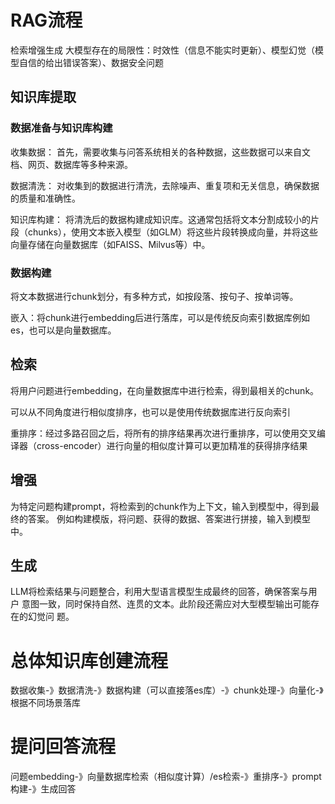 # RAG流程
检索增强生成
大模型存在的局限性：时效性（信息不能实时更新）、模型幻觉（模型自信的给出错误答案）、数据安全问题
## 知识库提取
### 数据准备与知识库构建
收集数据： 首先，需要收集与问答系统相关的各种数据，这些数据可以来自文档、网页、数据库等多种来源。

数据清洗： 对收集到的数据进行清洗，去除噪声、重复项和无关信息，确保数据的质量和准确性。

知识库构建： 将清洗后的数据构建成知识库。这通常包括将文本分割成较小的片段（chunks），使用文本嵌入模型（如GLM）将这些片段转换成向量，并将这些向量存储在向量数据库（如FAISS、Milvus等）中。


### 数据构建
将文本数据进行chunk划分，有多种方式，如按段落、按句子、按单词等。

嵌入：将chunk进行embedding后进行落库，可以是传统反向索引数据库例如es，也可以是向量数据库。

## 检索
将用户问题进行embedding，在向量数据库中进行检索，得到最相关的chunk。

可以从不同角度进行相似度排序，也可以是使用传统数据库进行反向索引

重排序：经过多路召回之后，将所有的排序结果再次进行重排序，可以使用交叉编译器（cross-encoder）进行向量的相似度计算可以更加精准的获得排序结果

## 增强
为特定问题构建prompt，将检索到的chunk作为上下文，输入到模型中，得到最终的答案。
例如构建模版，将问题、获得的数据、答案进行拼接，输入到模型中。

## 生成

LLM将检索结果与问题整合，利用大型语言模型生成最终的回答，确保答案与用户
意图一致，同时保持自然、连贯的文本。此阶段还需应对大型模型输出可能存在的幻觉问
题。


# 总体知识库创建流程

数据收集-》数据清洗-》数据构建（可以直接落es库）-》chunk处理-》向量化-》根据不同场景落库

# 提问回答流程

问题embedding-》向量数据库检索（相似度计算）/es检索-》重排序-》prompt构建-》生成回答